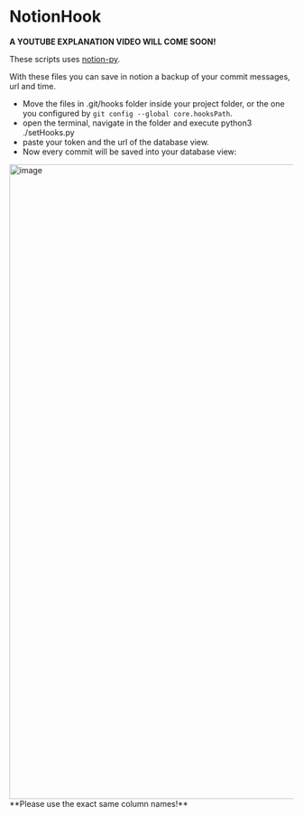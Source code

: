 # NotionHook

**A YOUTUBE EXPLANATION VIDEO WILL COME SOON!**

These scripts uses [notion-py](https://github.com/jamalex/notion-py).

With these files you can save in notion a backup of your commit messages, url and time.

* Move the files in .git/hooks folder inside your project folder, or the one you configured by `git config --global core.hooksPath`.
* open the terminal, navigate in the folder and execute python3 ./setHooks.py
* paste your token and the url of the database view.
* Now every commit will be saved into your database view:
<img width="1125" alt="image" src="https://user-images.githubusercontent.com/3796324/99914556-6ef81700-2cfe-11eb-8307-ef67ef93a645.png">
**Please use the exact same column names!**
